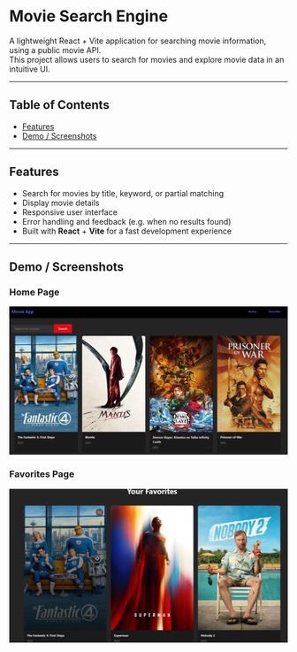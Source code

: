 # Movie Search Engine 

A lightweight React + Vite application for searching movie information, using a public movie API.  
This project allows users to search for movies and explore movie data in an intuitive UI.

---

## Table of Contents
- [Features](#features)
- [Demo / Screenshots](#demo--screenshots)  

---

## Features

- Search for movies by title, keyword, or partial matching  
- Display movie details 
- Responsive user interface  
- Error handling and feedback (e.g. when no results found)  
- Built with **React** + **Vite** for a fast development experience

---

## Demo / Screenshots
### Home Page
![Home Page Screenshot](./screenshots/homepage.png)

### Favorites Page
![Favorites Screenshot](./screenshots/favorites.png)

